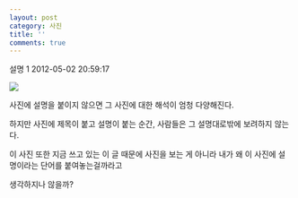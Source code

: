 ```yaml
---
layout: post
category: 사진
title: ''
comments: true
---
```

설명 1
2012-05-02 20:59:17


  

![][link0]

  

사진에 설명을 붙이지 않으면 그 사진에 대한 해석이 엄청 다양해진다.

  

하지만 사진에 제목이 붙고 설명이 붙는 순간, 사람들은 그 설명대로밖에 보려하지 않는다.

  

이 사진 또한 지금 쓰고 있는 이 글 때문에 사진을 보는 게 아니라 내가 왜 이 사진에 설명이라는 단어를 붙여놓는걸까라고

  

생각하지나 않을까?


[link0]:https://t1.daumcdn.net/cfile/tistory/1319214B4FA1211623
